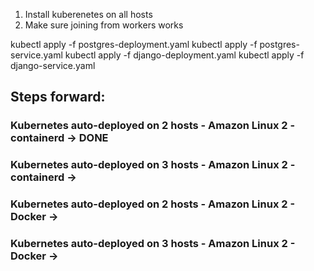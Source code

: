 1) Install kuberenetes on all hosts
2) Make sure joining from workers works

kubectl apply -f postgres-deployment.yaml
kubectl apply -f postgres-service.yaml
kubectl apply -f django-deployment.yaml
kubectl apply -f django-service.yaml



## Steps forward:

### Kubernetes auto-deployed on 2 hosts - Amazon Linux 2 - containerd -> DONE
### Kubernetes auto-deployed on 3 hosts - Amazon Linux 2 - containerd ->
### Kubernetes auto-deployed on 2 hosts - Amazon Linux 2 - Docker ->
### Kubernetes auto-deployed on 3 hosts - Amazon Linux 2 - Docker -> 